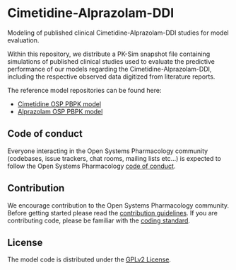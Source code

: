 # Cimetidine-Alprazolam-DDI
Modeling of published clinical Cimetidine-Alprazolam-DDI studies for model evaluation.

Within this repository, we distribute a PK-Sim snapshot file containing simulations of published clinical studies used to evaluate the predictive performance of our models regarding the Cimetidine-Alprazolam-DDI, including the respective observed data digitized from literature reports.

The reference model repositories can be found here:

- [Cimetidine OSP PBPK model](https://github.com/Open-Systems-Pharmacology/Cimetidine-Model)
- [Alprazolam OSP PBPK model](https://github.com/Open-Systems-Pharmacology/Alprazolam-Model)

## Code of conduct

Everyone interacting in the Open Systems Pharmacology community (codebases, issue trackers, chat rooms, mailing lists etc...) is expected to follow the Open Systems Pharmacology [code of conduct](https://github.com/Open-Systems-Pharmacology/Suite/blob/master/CODE_OF_CONDUCT.md#contributor-covenant-code-of-conduct).

## Contribution

We encourage contribution to the Open Systems Pharmacology community. Before getting started please read the [contribution guidelines](https://github.com/Open-Systems-Pharmacology/Suite/blob/master/CONTRIBUTING.md#ways-to-contribute). If you are contributing code, please be familiar with the [coding standard](https://github.com/Open-Systems-Pharmacology/Suite/blob/master/CODING_STANDARDS.md#visual-studio-settings).

## License

The model code is distributed under the [GPLv2 License](https://github.com/Open-Systems-Pharmacology/Suite/blob/develop/LICENSE).
